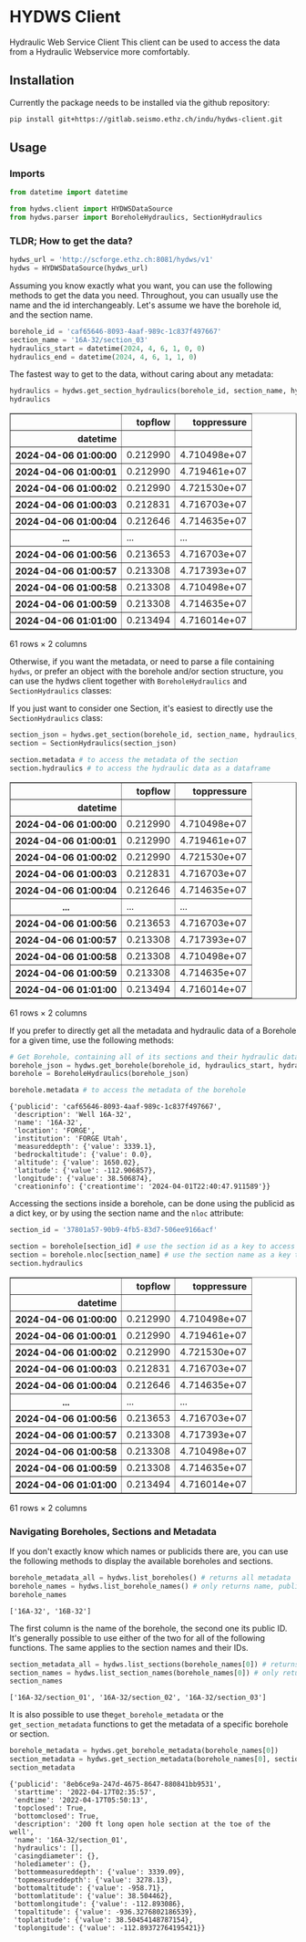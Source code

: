 # HYDWS Client
Hydraulic Web Service Client
This client can be used to access the data from a Hydraulic Webservice more comfortably.

## Installation
Currently the package needs to be installed via the github repository:
```bash
pip install git+https://gitlab.seismo.ethz.ch/indu/hydws-client.git
```

## Usage

### Imports


```python
from datetime import datetime

from hydws.client import HYDWSDataSource
from hydws.parser import BoreholeHydraulics, SectionHydraulics
```

### TLDR; How to get the data?


```python
hydws_url = 'http://scforge.ethz.ch:8081/hydws/v1'
hydws = HYDWSDataSource(hydws_url)
```

Assuming you know exactly what you want, you can use the following methods to get the data you need. Throughout, you can usually use the name and the id interchangeably. Let's assume we have the borehole id, and the section name.


```python
borehole_id = 'caf65646-8093-4aaf-989c-1c837f497667'
section_name = '16A-32/section_03'
hydraulics_start = datetime(2024, 4, 6, 1, 0, 0)
hydraulics_end = datetime(2024, 4, 6, 1, 1, 0)
```

The fastest way to get to the data, without caring about any metadata:


```python
hydraulics = hydws.get_section_hydraulics(borehole_id, section_name, hydraulics_start, hydraulics_end, format='pandas')
hydraulics
```




<div>
<style scoped>
    .dataframe tbody tr th:only-of-type {
        vertical-align: middle;
    }

    .dataframe tbody tr th {
        vertical-align: top;
    }

    .dataframe thead th {
        text-align: right;
    }
</style>
<table border="1" class="dataframe">
  <thead>
    <tr style="text-align: right;">
      <th></th>
      <th>topflow</th>
      <th>toppressure</th>
    </tr>
    <tr>
      <th>datetime</th>
      <th></th>
      <th></th>
    </tr>
  </thead>
  <tbody>
    <tr>
      <th>2024-04-06 01:00:00</th>
      <td>0.212990</td>
      <td>4.710498e+07</td>
    </tr>
    <tr>
      <th>2024-04-06 01:00:01</th>
      <td>0.212990</td>
      <td>4.719461e+07</td>
    </tr>
    <tr>
      <th>2024-04-06 01:00:02</th>
      <td>0.212990</td>
      <td>4.721530e+07</td>
    </tr>
    <tr>
      <th>2024-04-06 01:00:03</th>
      <td>0.212831</td>
      <td>4.716703e+07</td>
    </tr>
    <tr>
      <th>2024-04-06 01:00:04</th>
      <td>0.212646</td>
      <td>4.714635e+07</td>
    </tr>
    <tr>
      <th>...</th>
      <td>...</td>
      <td>...</td>
    </tr>
    <tr>
      <th>2024-04-06 01:00:56</th>
      <td>0.213653</td>
      <td>4.716703e+07</td>
    </tr>
    <tr>
      <th>2024-04-06 01:00:57</th>
      <td>0.213308</td>
      <td>4.717393e+07</td>
    </tr>
    <tr>
      <th>2024-04-06 01:00:58</th>
      <td>0.213308</td>
      <td>4.710498e+07</td>
    </tr>
    <tr>
      <th>2024-04-06 01:00:59</th>
      <td>0.213308</td>
      <td>4.714635e+07</td>
    </tr>
    <tr>
      <th>2024-04-06 01:01:00</th>
      <td>0.213494</td>
      <td>4.716014e+07</td>
    </tr>
  </tbody>
</table>
<p>61 rows × 2 columns</p>
</div>



Otherwise, if you want the metadata, or need to parse a file containing `hydws`, or prefer an object with the borehole and/or section structure, you can use the hydws client together with `BoreholeHydraulics` and `SectionHydraulics` classes:

If you just want to consider one Section, it's easiest to directly use the `SectionHydraulics` class:



```python
section_json = hydws.get_section(borehole_id, section_name, hydraulics_start, hydraulics_end)
section = SectionHydraulics(section_json)

section.metadata # to access the metadata of the section
section.hydraulics # to access the hydraulic data as a dataframe
```




<div>
<style scoped>
    .dataframe tbody tr th:only-of-type {
        vertical-align: middle;
    }

    .dataframe tbody tr th {
        vertical-align: top;
    }

    .dataframe thead th {
        text-align: right;
    }
</style>
<table border="1" class="dataframe">
  <thead>
    <tr style="text-align: right;">
      <th></th>
      <th>topflow</th>
      <th>toppressure</th>
    </tr>
    <tr>
      <th>datetime</th>
      <th></th>
      <th></th>
    </tr>
  </thead>
  <tbody>
    <tr>
      <th>2024-04-06 01:00:00</th>
      <td>0.212990</td>
      <td>4.710498e+07</td>
    </tr>
    <tr>
      <th>2024-04-06 01:00:01</th>
      <td>0.212990</td>
      <td>4.719461e+07</td>
    </tr>
    <tr>
      <th>2024-04-06 01:00:02</th>
      <td>0.212990</td>
      <td>4.721530e+07</td>
    </tr>
    <tr>
      <th>2024-04-06 01:00:03</th>
      <td>0.212831</td>
      <td>4.716703e+07</td>
    </tr>
    <tr>
      <th>2024-04-06 01:00:04</th>
      <td>0.212646</td>
      <td>4.714635e+07</td>
    </tr>
    <tr>
      <th>...</th>
      <td>...</td>
      <td>...</td>
    </tr>
    <tr>
      <th>2024-04-06 01:00:56</th>
      <td>0.213653</td>
      <td>4.716703e+07</td>
    </tr>
    <tr>
      <th>2024-04-06 01:00:57</th>
      <td>0.213308</td>
      <td>4.717393e+07</td>
    </tr>
    <tr>
      <th>2024-04-06 01:00:58</th>
      <td>0.213308</td>
      <td>4.710498e+07</td>
    </tr>
    <tr>
      <th>2024-04-06 01:00:59</th>
      <td>0.213308</td>
      <td>4.714635e+07</td>
    </tr>
    <tr>
      <th>2024-04-06 01:01:00</th>
      <td>0.213494</td>
      <td>4.716014e+07</td>
    </tr>
  </tbody>
</table>
<p>61 rows × 2 columns</p>
</div>



If you prefer to directly get all the metadata and hydraulic data of a Borehole for a given time, use the following methods:


```python
# Get Borehole, containing all of its sections and their hydraulic data for the given time range
borehole_json = hydws.get_borehole(borehole_id, hydraulics_start, hydraulics_end)
borehole = BoreholeHydraulics(borehole_json)

borehole.metadata # to access the metadata of the borehole
```




    {'publicid': 'caf65646-8093-4aaf-989c-1c837f497667',
     'description': 'Well 16A-32',
     'name': '16A-32',
     'location': 'FORGE',
     'institution': 'FORGE Utah',
     'measureddepth': {'value': 3339.1},
     'bedrockaltitude': {'value': 0.0},
     'altitude': {'value': 1650.02},
     'latitude': {'value': -112.906857},
     'longitude': {'value': 38.506874},
     'creationinfo': {'creationtime': '2024-04-01T22:40:47.911589'}}



Accessing the sections inside a borehole, can be done using the publicid as a dict key, or by using the section name and the `nloc` attribute:


```python
section_id = '37801a57-90b9-4fb5-83d7-506ee9166acf'

section = borehole[section_id] # use the section id as a key to access the section
section = borehole.nloc[section_name] # use the section name as a key to access the section
section.hydraulics
```




<div>
<style scoped>
    .dataframe tbody tr th:only-of-type {
        vertical-align: middle;
    }

    .dataframe tbody tr th {
        vertical-align: top;
    }

    .dataframe thead th {
        text-align: right;
    }
</style>
<table border="1" class="dataframe">
  <thead>
    <tr style="text-align: right;">
      <th></th>
      <th>topflow</th>
      <th>toppressure</th>
    </tr>
    <tr>
      <th>datetime</th>
      <th></th>
      <th></th>
    </tr>
  </thead>
  <tbody>
    <tr>
      <th>2024-04-06 01:00:00</th>
      <td>0.212990</td>
      <td>4.710498e+07</td>
    </tr>
    <tr>
      <th>2024-04-06 01:00:01</th>
      <td>0.212990</td>
      <td>4.719461e+07</td>
    </tr>
    <tr>
      <th>2024-04-06 01:00:02</th>
      <td>0.212990</td>
      <td>4.721530e+07</td>
    </tr>
    <tr>
      <th>2024-04-06 01:00:03</th>
      <td>0.212831</td>
      <td>4.716703e+07</td>
    </tr>
    <tr>
      <th>2024-04-06 01:00:04</th>
      <td>0.212646</td>
      <td>4.714635e+07</td>
    </tr>
    <tr>
      <th>...</th>
      <td>...</td>
      <td>...</td>
    </tr>
    <tr>
      <th>2024-04-06 01:00:56</th>
      <td>0.213653</td>
      <td>4.716703e+07</td>
    </tr>
    <tr>
      <th>2024-04-06 01:00:57</th>
      <td>0.213308</td>
      <td>4.717393e+07</td>
    </tr>
    <tr>
      <th>2024-04-06 01:00:58</th>
      <td>0.213308</td>
      <td>4.710498e+07</td>
    </tr>
    <tr>
      <th>2024-04-06 01:00:59</th>
      <td>0.213308</td>
      <td>4.714635e+07</td>
    </tr>
    <tr>
      <th>2024-04-06 01:01:00</th>
      <td>0.213494</td>
      <td>4.716014e+07</td>
    </tr>
  </tbody>
</table>
<p>61 rows × 2 columns</p>
</div>



### Navigating Boreholes, Sections and Metadata

If you don't exactly know which names or publicids there are, you can use the following methods to display the available boreholes and sections.


```python
borehole_metadata_all = hydws.list_boreholes() # returns all metadata
borehole_names = hydws.list_borehole_names() # only returns name, publicid or both (default is name)
borehole_names
```




    ['16A-32', '16B-32']



The first column is the name of the borehole, the second one its public ID. It's generally possible to use either of the two for all of the following functions. The same applies to the section names and their IDs.


```python
section_metadata_all = hydws.list_sections(borehole_names[0]) # returns all metadata
section_names = hydws.list_section_names(borehole_names[0]) # only returns name, publicid or both (default is name)
section_names
```




    ['16A-32/section_01', '16A-32/section_02', '16A-32/section_03']



It is also possible to use the`get_borehole_metadata` or the `get_section_metadata` functions to get the metadata of a specific borehole or section.



```python
borehole_metadata = hydws.get_borehole_metadata(borehole_names[0])
section_metadata = hydws.get_section_metadata(borehole_names[0], section_names[0])
section_metadata
```




    {'publicid': '8eb6ce9a-247d-4675-8647-880841bb9531',
     'starttime': '2022-04-17T02:35:57',
     'endtime': '2022-04-17T05:50:13',
     'topclosed': True,
     'bottomclosed': True,
     'description': '200 ft long open hole section at the toe of the well',
     'name': '16A-32/section_01',
     'hydraulics': [],
     'casingdiameter': {},
     'holediameter': {},
     'bottommeasureddepth': {'value': 3339.09},
     'topmeasureddepth': {'value': 3278.13},
     'bottomaltitude': {'value': -958.71},
     'bottomlatitude': {'value': 38.504462},
     'bottomlongitude': {'value': -112.893086},
     'topaltitude': {'value': -936.3276802186539},
     'toplatitude': {'value': 38.50454148787154},
     'toplongitude': {'value': -112.89372764195421}}




